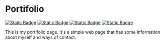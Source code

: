 # Portifolio

[![Static Badge](https://shields.io/badge/TypeScript-3178C6?logo=TypeScript&logoColor=FFF)](https://www.typescriptlang.org/)
[![Static Badge](https://img.shields.io/badge/NextJs-000000?logo=next.js&logoColor=white)](https://nextjs.org/)
[![Static Badge](https://img.shields.io/badge/Tailwind_CSS-grey?logo=tailwind-css&logoColor=38B2AC)](https://tailwindcss.com/)
[![Static Badge](https://img.shields.io/badge/ESLint-3A33D1?logo=eslint)](https://eslint.org/)

This is my portifolio page. It's a simple web page that has some information about myself and ways of contact.
